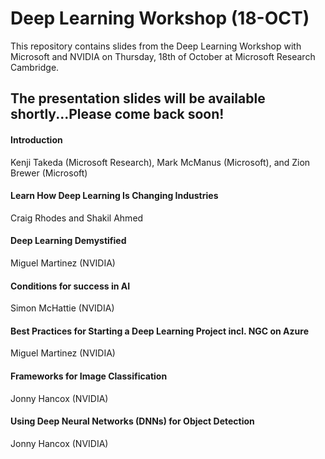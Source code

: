 # Deep Learning Workshop (18-OCT)
This repository contains slides from the Deep Learning Workshop with Microsoft and NVIDIA on Thursday, 18th of October at Microsoft Research Cambridge. 

## The presentation slides will be available shortly...Please come back soon!

#### Introduction
Kenji Takeda (Microsoft Research), Mark McManus (Microsoft), and Zion Brewer (Microsoft)
#### Learn How Deep Learning Is Changing Industries	
Craig Rhodes and Shakil Ahmed
#### Deep Learning Demystified	
Miguel Martinez (NVIDIA)
#### Conditions for success in AI	
Simon McHattie (NVIDIA)
#### Best Practices for Starting a Deep Learning Project incl. NGC on Azure	
Miguel Martinez (NVIDIA)
#### Frameworks for Image Classification	
Jonny Hancox (NVIDIA)
#### Using Deep Neural Networks (DNNs) for Object Detection
Jonny Hancox (NVIDIA)
